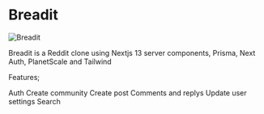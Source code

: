 # Breadit

![Breadit](public/favicon.ico)

Breadit is a Reddit clone using Nextjs 13 server components, Prisma, Next Auth, PlanetScale and Tailwind

Features;

Auth
Create community
Create post
Comments and replys
Update user settings
Search
